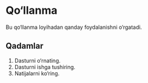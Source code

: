 # Qo‘llanma
Bu qo‘llanma loyihadan qanday foydalanishni o‘rgatadi.

## Qadamlar
1. Dasturni o‘rnating.
2. Dasturni ishga tushiring.
3. Natijalarni ko‘ring.
